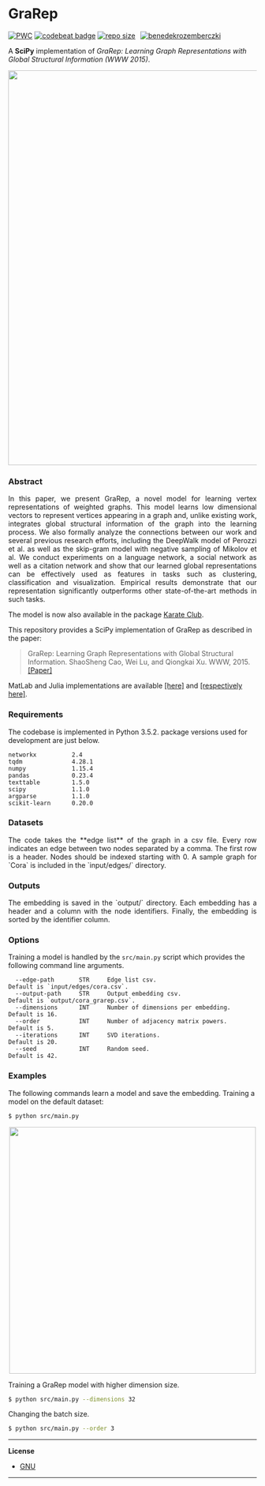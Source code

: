 GraRep
======
 [![PWC](https://img.shields.io/endpoint.svg?url=https://paperswithcode.com/badge/grarep-learning-graph-representations-with/node-classification-on-20news)](https://paperswithcode.com/sota/node-classification-on-20news?p=grarep-learning-graph-representations-with) [![codebeat badge](https://codebeat.co/badges/0be7798b-fec2-45f1-9f58-cf16a2e12f53)](https://codebeat.co/projects/github-com-benedekrozemberczki-grarep-master) [![repo size](https://img.shields.io/github/repo-size/benedekrozemberczki/GraRep.svg)](https://github.com/benedekrozemberczki/GraRep/archive/master.zip)⠀[![benedekrozemberczki](https://img.shields.io/twitter/follow/benrozemberczki?style=social&logo=twitter)](https://twitter.com/intent/follow?screen_name=benrozemberczki)⠀

A **SciPy** implementation of *GraRep: Learning Graph Representations with Global Structural Information (WWW 2015)*.
<p align="center">
  <img width="800" src="grarep.png">
</p>
  
### Abstract 
<p align="justify">
In this paper, we present GraRep, a novel model for learning vertex representations of weighted graphs. This model learns low dimensional vectors to represent vertices appearing in a graph and, unlike existing work, integrates global structural information of the graph into the learning process. We also formally analyze the connections between our work and several previous research efforts, including the DeepWalk model of Perozzi et al. as well as the skip-gram model with negative sampling of Mikolov et al. We conduct experiments on a language network, a social network as well as a citation network and show that our learned global representations can be effectively used as features in tasks such as clustering, classification and visualization. Empirical results demonstrate that our representation significantly outperforms other state-of-the-art methods in such tasks.</p>

The model is now also available in the package [Karate Club](https://github.com/benedekrozemberczki/karateclub).

This repository provides a SciPy implementation of GraRep as described in the paper:

> GraRep: Learning Graph Representations with Global Structural Information.
> ShaoSheng Cao, Wei Lu, and Qiongkai Xu.
> WWW, 2015.
> [[Paper]](https://www.researchgate.net/profile/Qiongkai_Xu/publication/301417811_GraRep/links/5847ecdb08ae8e63e633b5f2/GraRep.pdf)

MatLab and Julia implementations are available [[here]](https://github.com/ShelsonCao/GraRep) and [[respectively here]](https://github.com/xgfs/GraRep.jl).

### Requirements
The codebase is implemented in Python 3.5.2. package versions used for development are just below.
```
networkx          2.4
tqdm              4.28.1
numpy             1.15.4
pandas            0.23.4
texttable         1.5.0
scipy             1.1.0
argparse          1.1.0
scikit-learn      0.20.0
```
### Datasets
<p align="justify">
The code takes the **edge list** of the graph in a csv file. Every row indicates an edge between two nodes separated by a comma. The first row is a header. Nodes should be indexed starting with 0. A sample graph for `Cora` is included in the  `input/edges/` directory. </p>

### Outputs
<p align="justify">
The embedding is saved in the `output/` directory. Each embedding has a header and a column with the node identifiers. Finally, the embedding is sorted by the identifier column.</p>

### Options
Training a model is handled by the `src/main.py` script which provides the following command line arguments.

```
  --edge-path       STR     Edge list csv.                         Default is `input/edges/cora.csv`.
  --output-path     STR     Output embedding csv.                  Default is `output/cora_grarep.csv`.
  --dimensions      INT     Number of dimensions per embedding.    Default is 16.
  --order           INT     Number of adjacency matrix powers.     Default is 5.  
  --iterations      INT     SVD iterations.                        Default is 20.
  --seed            INT     Random seed.                           Default is 42.
```
### Examples
The following commands learn a model and save the embedding. Training a model on the default dataset:
```sh
$ python src/main.py
```
<p align="center">
  <img width="500" src="grarep.gif">
</p>

Training a GraRep model with higher dimension size.
```sh
$ python src/main.py --dimensions 32
```
Changing the batch size.
```sh
$ python src/main.py --order 3
```

-------------------------------

**License**

- [GNU](https://github.com/benedekrozemberczki/GraRep/blob/master/LICENSE)

--------------------------------

